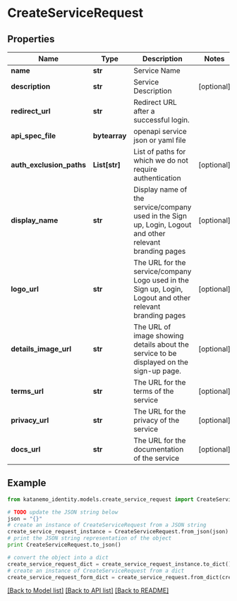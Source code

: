 # CreateServiceRequest


## Properties
Name | Type | Description | Notes
------------ | ------------- | ------------- | -------------
**name** | **str** | Service Name | 
**description** | **str** | Service Description | [optional] 
**redirect_url** | **str** | Redirect URL after a successful login. | 
**api_spec_file** | **bytearray** | openapi service json or yaml file | 
**auth_exclusion_paths** | **List[str]** | List of paths for which we do not require authentication | [optional] 
**display_name** | **str** | Display name of the service/company used in the Sign up, Login, Logout and other relevant branding pages | [optional] 
**logo_url** | **str** | The URL for the service/company Logo used in the Sign up, Login, Logout and other relevant branding pages | [optional] 
**details_image_url** | **str** | The URL of image showing details about the service to be displayed on the sign-up page. | [optional] 
**terms_url** | **str** | The URL for the terms of the service | [optional] 
**privacy_url** | **str** | The URL for the privacy of the service | [optional] 
**docs_url** | **str** | The URL for the documentation of the service | [optional] 

## Example

```python
from katanemo_identity.models.create_service_request import CreateServiceRequest

# TODO update the JSON string below
json = "{}"
# create an instance of CreateServiceRequest from a JSON string
create_service_request_instance = CreateServiceRequest.from_json(json)
# print the JSON string representation of the object
print CreateServiceRequest.to_json()

# convert the object into a dict
create_service_request_dict = create_service_request_instance.to_dict()
# create an instance of CreateServiceRequest from a dict
create_service_request_form_dict = create_service_request.from_dict(create_service_request_dict)
```
[[Back to Model list]](../README.md#documentation-for-models) [[Back to API list]](../README.md#documentation-for-api-endpoints) [[Back to README]](../README.md)


